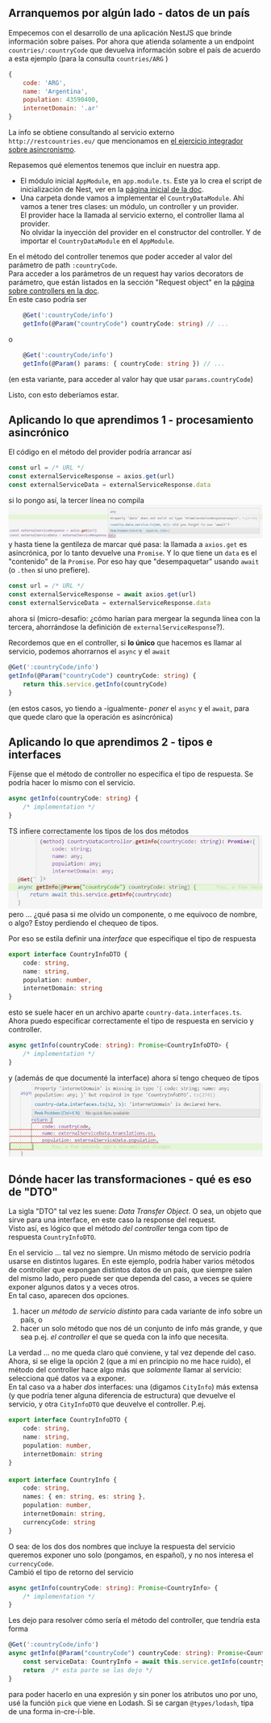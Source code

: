 ## Arranquemos por algún lado - datos de un país

Empecemos con el desarrollo de una aplicación NestJS que brinde información sobre países. Por ahora que atienda solamente a un endpoint `countries/:countryCode` que devuelva información sobre el país de acuerdo a esta ejemplo (para la consulta `countries/ARG` )
``` javascript
{
    code: 'ARG',
    name: 'Argentina', 
    population: 43590400,
    internetDomain: '.ar'
}
```
La info se obtiene consultando al servicio externo `http://restcountries.eu/` que mencionamos en [el ejercicio integrador sobre asincronismo](/async/ejercicio-integrador.md).

Repasemos qué elementos tenemos que incluir en nuestra app.
- El módulo inicial `AppModule`, en `app.module.ts`. Este ya lo crea el script de inicialización de Nest, ver en la [página inicial de la doc](https://docs.nestjs.com/first-steps).
- Una carpeta donde vamos a implementar el `CountryDataModule`. Ahí vamos a tener tres clases: un módulo, un controller y un provider.  
El provider hace la llamada al servicio externo, el controller llama al provider.  
No olvidar la inyección del provider en el constructor del controller. Y de importar el `CountryDataModule` en el `AppModule`. 

En el método del controller tenemos que poder acceder al valor del parámetro de path `:countryCode`.  
Para acceder a los parámetros de un request hay varios decorators de parámetro, que están listados en la sección "Request object" en la [página sobre controllers en la doc](https://docs.nestjs.com/controllers#request-object).  
En este caso podría ser
``` typescript
    @Get(':countryCode/info')
    getInfo(@Param("countryCode") countryCode: string) // ...
```
o
``` typescript
    @Get(':countryCode/info')
    getInfo(@Param() params: { countryCode: string }) // ...
```
(en esta variante, para acceder al valor hay que usar `params.countryCode`)

Listo, con esto deberíamos estar. 


## Aplicando lo que aprendimos 1 - procesamiento asincrónico
El código en el método del provider podría arrancar así
``` typescript
const url = /* URL */
const externalServiceResponse = axios.get(url)
const externalServiceData = externalServiceResponse.data
```
si lo pongo así, la tercer línea no compila
![Error al no usar `await` en `axios.get`](./images/axios-data-error.jpg)
y hasta tiene la gentileza de marcar qué pasa: la llamada a `axios.get` es asincrónica, por lo tanto devuelve una `Promise`. 
Y lo que tiene un `data` es el "contenido" de la `Promise`. Por eso hay que "desempaquetar" usando `await` (o `.then` si uno prefiere).

``` typescript
const url = /* URL */
const externalServiceResponse = await axios.get(url)
const externalServiceData = externalServiceResponse.data
```
ahora sí (micro-desafío: ¿cómo harían para mergear la segunda línea con la tercera, ahorrándose la definición de `externalServiceResponse`?).

Recordemos que en el controller, si **lo único** que hacemos es llamar al servicio, podemos ahorrarnos el `async` y el `await`
``` typescript
@Get(':countryCode/info')
getInfo(@Param("countryCode") countryCode: string) {
    return this.service.getInfo(countryCode)
}
```
(en estos casos, yo tiendo a -igualmente- _poner_ el `async` y el `await`, para que quede claro que la operación es asincrónica)


## Aplicando lo que aprendimos 2 - tipos e interfaces
Fíjense que el método de controller no especifica el tipo de respuesta. Se podría hacer lo mismo con el servicio.
``` typescript
async getInfo(countryCode: string) {
    /* implementation */
}
```
TS infiere correctamente los tipos de los dos métodos
![Tipo inferido para el método de controller](./images/controller-method-return-type-inference.jpg)
pero ... ¿qué pasa si me olvido un componente, o me equivoco de nombre, o algo? Estoy perdiendo el chequeo de tipos.

Por eso se estila definir una _interface_ que especifique el tipo de respuesta
``` typescript
export interface CountryInfoDTO {
    code: string,
    name: string,
    population: number,
    internetDomain: string
}
```
esto se suele hacer en un archivo aparte `country-data.interfaces.ts`. Ahora puedo especificar correctamente el tipo de respuesta en servicio y controller.
``` typescript
async getInfo(countryCode: string): Promise<CountryInfoDTO> {
    /* implementation */
}
```
y (además de que documenté la interface) ahora sí tengo chequeo de tipos
![Chequeo de propiedad faltante en la respuesta del servicio](./images/lacking-property-detected.jpg)


## Dónde hacer las transformaciones - qué es eso de "DTO" 
La sigla "DTO" tal vez les suene: _Data Transfer Object_. O sea, un objeto que sirve para una interface, en este caso la response del request.  
Visto así, es lógico que el método _del controller_ tenga com tipo de respuesta `CountryInfoDTO`.

En el servicio ... tal vez no siempre. 
Un mismo método de servicio podría usarse en distintos lugares.
En este ejemplo, podría haber varios métodos de controller que expongan distintos datos de un país, que siempre salen del mismo lado, pero puede ser que dependa del caso, a veces se quiere exponer algunos datos y a veces otros.  
En tal caso, aparecen dos opciones.
1. hacer _un método de servicio distinto_ para cada variante de info sobre un país, o 
1. hacer un solo método que nos dé un conjunto de info más grande, y que sea p.ej. _el controller_ el que se queda con la info que necesita.

La verdad ... no me queda claro qué conviene, y tal vez depende del caso. Ahora, si se elige la opción 2 (que a mí en principio no me hace ruido), el método del controller hace algo más que _solamente_ llamar al servicio: selecciona qué datos va a exponer.  
En tal caso va a haber _dos_ interfaces: una (digamos `CityInfo`) más extensa (y que podría tener alguna diferencia de estructura) que devuelve el servicio, y otra `CityInfoDTO` que deuvelve el controller. P.ej. 
``` typescript
export interface CountryInfoDTO {
    code: string,
    name: string,
    population: number,
    internetDomain: string
}

export interface CountryInfo {
    code: string,
    names: { en: string, es: string },
    population: number,
    internetDomain: string,
    currencyCode: string
}
```
O sea: de los dos dos nombres que incluye la respuesta del servicio queremos exponer uno solo (pongamos, en español), y no nos interesa el `currencyCode`.  
Cambió el tipo de retorno del servicio
``` typescript
async getInfo(countryCode: string): Promise<CountryInfo> {
    /* implementation */
}
```


Les dejo para resolver cómo sería el método del controller, que tendría esta forma
``` typescript
@Get(':countryCode/info')
async getInfo(@Param("countryCode") countryCode: string): Promise<CountryInfoDTO> {
    const serviceData: CountryInfo = await this.service.getInfo(countryCode)
    return  /* esta parte se las dejo */
}
```
para poder hacerlo en una expresión y sin poner los atributos uno por uno, usé la función `pick` que viene en Lodash. Si se cargan `@types/lodash`, tipa de una forma in-cre-í-ble.

